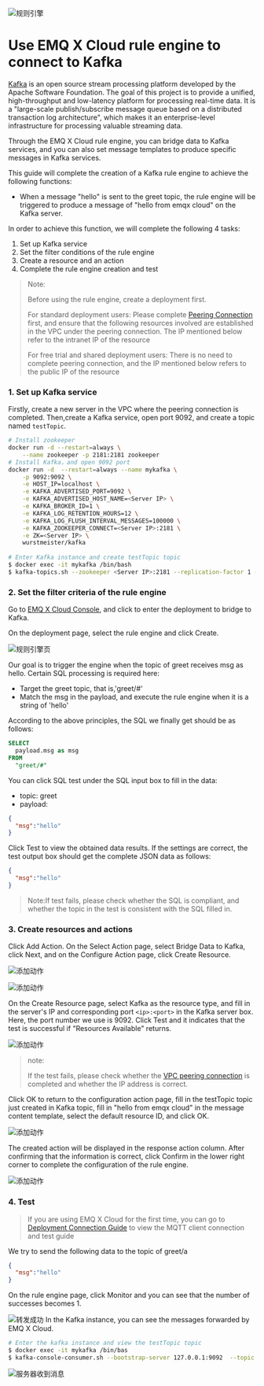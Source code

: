 ![规则引擎](_assets/web_hook.jpg)

# Use EMQ X Cloud rule engine to connect to Kafka

[Kafka](https://kafka.apache.org/) is an open source stream processing platform developed by the Apache Software Foundation. The goal of this project is to provide a unified, high-throughput and low-latency platform for processing real-time data. It is a "large-scale publish/subscribe message queue based on a distributed transaction log architecture", which makes it an enterprise-level infrastructure for processing valuable streaming data.

Through the EMQ X Cloud rule engine, you can bridge data to Kafka services, and you can also set message templates to produce specific messages in Kafka services.

This guide will complete the creation of a Kafka rule engine to achieve the following functions:

* When a message "hello" is sent to the greet topic, the rule engine will be triggered to produce a message of "hello from emqx cloud"  on the Kafka server.



In order to achieve this function, we will complete the following 4 tasks:

1. Set up Kafka service
2. Set the filter conditions of the rule engine
3. Create a resource and an action
4. Complete the rule engine creation and test

>Note:
>
>Before using the rule engine, create a deployment first.
>
>For standard deployment users: Please complete [Peering Connection](../../deployments/vpc_peering.md) first, and ensure that the following resources involved are established in the VPC under the peering connection. The IP mentioned below refer to the intranet IP of the resource
>
>For free trial and shared deployment users: There is no need to complete peering connection, and the IP mentioned below refers to the public IP of the resource

### 1. Set up Kafka service

Firstly, create a new server in the VPC where the peering connection is completed. Then,create a Kafka service, open port 9092, and create a topic named `testTopic`.

```sh
# Install zookeeper
docker run -d --restart=always \
    --name zookeeper -p 2181:2181 zookeeper
# Install Kafka，and open 9092 port
docker run -d  --restart=always --name mykafka \
    -p 9092:9092 \
    -e HOST_IP=localhost \
    -e KAFKA_ADVERTISED_PORT=9092 \
    -e KAFKA_ADVERTISED_HOST_NAME=<Server IP> \
    -e KAFKA_BROKER_ID=1 \
    -e KAFKA_LOG_RETENTION_HOURS=12 \
    -e KAFKA_LOG_FLUSH_INTERVAL_MESSAGES=100000 \
    -e KAFKA_ZOOKEEPER_CONNECT=<Server IP>:2181 \
    -e ZK=<Server IP> \
    wurstmeister/kafka
    
# Enter Kafka instance and create testTopic topic
$ docker exec -it mykafka /bin/bash
$ kafka-topics.sh --zookeeper <Server IP>:2181 --replication-factor 1 --partitions 1 --topic testTopic --create
```

### 2. Set the filter criteria of the rule engine

Go to [EMQ X Cloud Console](https://cloud.emqx.io/console/), and click to enter the deployment to bridge to Kafka.

On the deployment page, select the rule engine and click Create.

![规则引擎页](_assets/view_rule_engine.png)

Our goal is to trigger the engine when the topic of greet receives msg as hello. Certain SQL processing is required here:

* Target the greet topic, that is,'greet/#'
* Match the msg in the payload, and execute the rule engine when it is a string of 'hello'

According to the above principles, the SQL we finally get should be as follows:

```sql
SELECT
  payload.msg as msg
FROM
  "greet/#"
```

You can click SQL test under the SQL input box to fill in the data:

* topic: greet
* payload:
```json
{
  "msg":"hello"
}
```

Click Test to view the obtained data results. If the settings are correct, the test output box should get the complete JSON data as follows:
```json
{
  "msg":"hello"
}
```

>Note:If test fails, please check whether the SQL is compliant, and whether the topic in the test is consistent with the SQL filled in.

### 3. Create resources and actions

Click Add Action. On the Select Action page, select Bridge Data to Kafka, click Next, and on the Configure Action page, click Create Resource.

![添加动作](_assets/add_webhook_action01.png)

![添加动作](_assets/add_kafka_action02.png)

On the Create Resource page, select Kafka as the resource type, and fill in the server's IP and corresponding port `<ip>:<port>` in the Kafka server box. Here, the port number we use is 9092. Click Test and  it indicates that the test is successful if "Resources Available" returns.

![添加动作](_assets/add_kafka_action03.png)

> note:
>
>If the test fails, please check whether the [VPC peering connection](../../deployments/vpc_peering.md) is completed and whether the IP address is correct. 

Click OK to return to the configuration action page, fill in the testTopic topic just created in Kafka topic, fill in "hello from emqx cloud" in the message content template, select the default resource ID, and click OK.

![添加动作](_assets/add_kafka_action04.png)

The created action will be displayed in the response action column. After confirming that the information is correct, click Confirm in the lower right corner to complete the configuration of the rule engine.

![添加动作](_assets/add_kafka_action05.png)

### 4. Test

>If you are using EMQ X Cloud for the first time, you can go to [Deployment Connection Guide](../../connect_to_deployments/README.md) to view the MQTT client connection and test guide

We try to send the following data to the topic of greet/a

```json
{
  "msg":"hello"
}
```
On the rule engine page, click Monitor and you can see that the number of successes becomes 1.

![转发成功](_assets/add_kafka_action06.png)
In the Kafka instance, you can see the messages forwarded by EMQ X Cloud.

```sh
# Enter the kafka instance and view the testTopic topic
$ docker exec -it mykafka /bin/bas
$ kafka-console-consumer.sh --bootstrap-server 127.0.0.1:9092  --topic testTopic --from-beginning
```
![服务器收到消息](_assets/add_kafka_action07.png)

